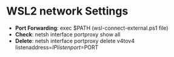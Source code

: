 # WSL2 network Settings
- **Port Forwarding**: exec $PATH		(wsl-connect-external.ps1 file)
- **Check**: netsh interface portproxy show all
- **Delete**: netsh interface portproxy delete v4tov4 listenaddress=$IP listenport=$PORT
